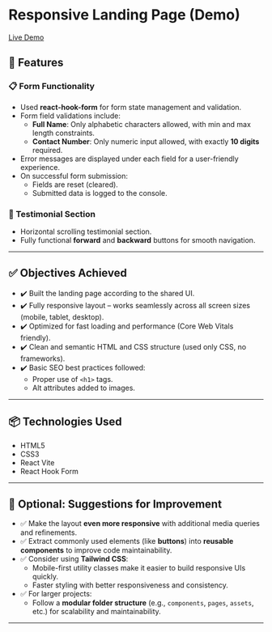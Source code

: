 # Responsive Landing Page (Demo)
[Live Demo](https://responsive-landing-page-demo.vercel.app/)
## 📝 Features

### 📋 Form Functionality

- Used **react-hook-form** for form state management and validation.
- Form field validations include:
  - **Full Name**: Only alphabetic characters allowed, with min and max length constraints.
  - **Contact Number**: Only numeric input allowed, with exactly **10 digits** required.
- Error messages are displayed under each field for a user-friendly experience.
- On successful form submission:
  - Fields are reset (cleared).
  - Submitted data is logged to the console.

### 💬 Testimonial Section

- Horizontal scrolling testimonial section.
- Fully functional **forward** and **backward** buttons for smooth navigation.

---

## ✅ Objectives Achieved

- ✔️ Built the landing page according to the shared UI.
- ✔️ Fully responsive layout – works seamlessly across all screen sizes (mobile, tablet, desktop).
- ✔️ Optimized for fast loading and performance (Core Web Vitals friendly).
- ✔️ Clean and semantic HTML and CSS structure (used only CSS, no frameworks).
- ✔️ Basic SEO best practices followed:
  - Proper use of `<h1>` tags.
  - Alt attributes added to images.

---

## 📦 Technologies Used

- HTML5
- CSS3
- React Vite
- React Hook Form

---

## 📌 Optional: Suggestions for Improvement

- ✅ Make the layout **even more responsive** with additional media queries and refinements.
- ✅ Extract commonly used elements (like **buttons**) into **reusable components** to improve code maintainability.
- ✅ Consider using **Tailwind CSS**:
  - Mobile-first utility classes make it easier to build responsive UIs quickly.
  - Faster styling with better responsiveness and consistency.
- ✅ For larger projects:
  - Follow a **modular folder structure** (e.g., `components`, `pages`, `assets`, etc.) for scalability and maintainability.

---

